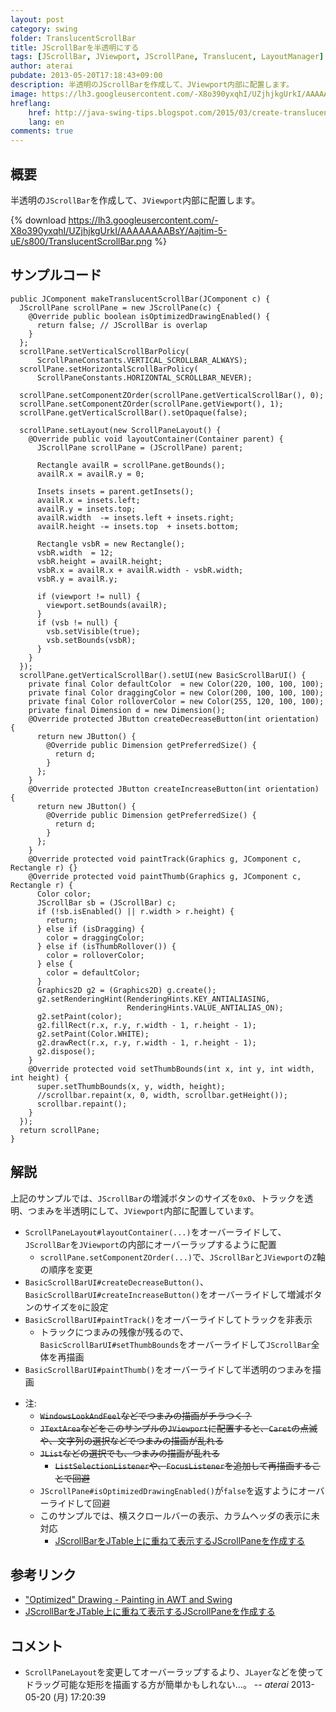 ```yaml
---
layout: post
category: swing
folder: TranslucentScrollBar
title: JScrollBarを半透明にする
tags: [JScrollBar, JViewport, JScrollPane, Translucent, LayoutManager]
author: aterai
pubdate: 2013-05-20T17:18:43+09:00
description: 半透明のJScrollBarを作成して、JViewport内部に配置します。
image: https://lh3.googleusercontent.com/-X8o390yxqhI/UZjhjkgUrkI/AAAAAAAABsY/Aajtim-5-uE/s800/TranslucentScrollBar.png
hreflang:
    href: http://java-swing-tips.blogspot.com/2015/03/create-translucent-jscrollbar.html
    lang: en
comments: true
---
```

## 概要
半透明の`JScrollBar`を作成して、`JViewport`内部に配置します。

{% download https://lh3.googleusercontent.com/-X8o390yxqhI/UZjhjkgUrkI/AAAAAAAABsY/Aajtim-5-uE/s800/TranslucentScrollBar.png %}

## サンプルコード
<pre class="prettyprint"><code>public JComponent makeTranslucentScrollBar(JComponent c) {
  JScrollPane scrollPane = new JScrollPane(c) {
    @Override public boolean isOptimizedDrawingEnabled() {
      return false; // JScrollBar is overlap
    }
  };
  scrollPane.setVerticalScrollBarPolicy(
      ScrollPaneConstants.VERTICAL_SCROLLBAR_ALWAYS);
  scrollPane.setHorizontalScrollBarPolicy(
      ScrollPaneConstants.HORIZONTAL_SCROLLBAR_NEVER);

  scrollPane.setComponentZOrder(scrollPane.getVerticalScrollBar(), 0);
  scrollPane.setComponentZOrder(scrollPane.getViewport(), 1);
  scrollPane.getVerticalScrollBar().setOpaque(false);

  scrollPane.setLayout(new ScrollPaneLayout() {
    @Override public void layoutContainer(Container parent) {
      JScrollPane scrollPane = (JScrollPane) parent;

      Rectangle availR = scrollPane.getBounds();
      availR.x = availR.y = 0;

      Insets insets = parent.getInsets();
      availR.x = insets.left;
      availR.y = insets.top;
      availR.width  -= insets.left + insets.right;
      availR.height -= insets.top  + insets.bottom;

      Rectangle vsbR = new Rectangle();
      vsbR.width  = 12;
      vsbR.height = availR.height;
      vsbR.x = availR.x + availR.width - vsbR.width;
      vsbR.y = availR.y;

      if (viewport != null) {
        viewport.setBounds(availR);
      }
      if (vsb != null) {
        vsb.setVisible(true);
        vsb.setBounds(vsbR);
      }
    }
  });
  scrollPane.getVerticalScrollBar().setUI(new BasicScrollBarUI() {
    private final Color defaultColor  = new Color(220, 100, 100, 100);
    private final Color draggingColor = new Color(200, 100, 100, 100);
    private final Color rolloverColor = new Color(255, 120, 100, 100);
    private final Dimension d = new Dimension();
    @Override protected JButton createDecreaseButton(int orientation) {
      return new JButton() {
        @Override public Dimension getPreferredSize() {
          return d;
        }
      };
    }
    @Override protected JButton createIncreaseButton(int orientation) {
      return new JButton() {
        @Override public Dimension getPreferredSize() {
          return d;
        }
      };
    }
    @Override protected void paintTrack(Graphics g, JComponent c, Rectangle r) {}
    @Override protected void paintThumb(Graphics g, JComponent c, Rectangle r) {
      Color color;
      JScrollBar sb = (JScrollBar) c;
      if (!sb.isEnabled() || r.width &gt; r.height) {
        return;
      } else if (isDragging) {
        color = draggingColor;
      } else if (isThumbRollover()) {
        color = rolloverColor;
      } else {
        color = defaultColor;
      }
      Graphics2D g2 = (Graphics2D) g.create();
      g2.setRenderingHint(RenderingHints.KEY_ANTIALIASING,
                          RenderingHints.VALUE_ANTIALIAS_ON);
      g2.setPaint(color);
      g2.fillRect(r.x, r.y, r.width - 1, r.height - 1);
      g2.setPaint(Color.WHITE);
      g2.drawRect(r.x, r.y, r.width - 1, r.height - 1);
      g2.dispose();
    }
    @Override protected void setThumbBounds(int x, int y, int width, int height) {
      super.setThumbBounds(x, y, width, height);
      //scrollbar.repaint(x, 0, width, scrollbar.getHeight());
      scrollbar.repaint();
    }
  });
  return scrollPane;
}
</code></pre>

## 解説
上記のサンプルでは、`JScrollBar`の増減ボタンのサイズを`0x0`、トラックを透明、つまみを半透明にして、`JViewport`内部に配置しています。

- `ScrollPaneLayout#layoutContainer(...)`をオーバーライドして、`JScrollBar`を`JViewport`の内部にオーバーラップするように配置
    - `scrollPane.setComponentZOrder(...)`で、`JScrollBar`と`JViewport`の`Z`軸の順序を変更
- `BasicScrollBarUI#createDecreaseButton()`、`BasicScrollBarUI#createIncreaseButton()`をオーバーライドして増減ボタンのサイズを`0`に設定
- `BasicScrollBarUI#paintTrack()`をオーバーライドしてトラックを非表示
    - トラックにつまみの残像が残るので、`BasicScrollBarUI#setThumbBounds`をオーバーライドして`JScrollBar`全体を再描画
- `BasicScrollBarUI#paintThumb()`をオーバーライドして半透明のつまみを描画

<!-- dummy comment line for breaking list -->

- 注:
    - ~~`WindowsLookAndFeel`などでつまみの描画がチラつく？~~
    - ~~`JTextArea`などをこのサンプルの`JViewport`に配置すると、`Caret`の点滅や、文字列の選択などでつまみの描画が乱れる~~
    - ~~`JList`などの選択でも、つまみの描画が乱れる~~
        - ~~`ListSelectionListener`や、`FocusListener`を追加して再描画することで回避~~
    - `JScrollPane#isOptimizedDrawingEnabled()`が`false`を返すようにオーバーライドして回避
    - このサンプルでは、横スクロールバーの表示、カラムヘッダの表示に未対応
        - [JScrollBarをJTable上に重ねて表示するJScrollPaneを作成する](http://ateraimemo.com/Swing/OverlappedScrollBar.html)

<!-- dummy comment line for breaking list -->

## 参考リンク
- ["Optimized" Drawing - Painting in AWT and Swing](http://www.oracle.com/technetwork/java/painting-140037.html)
- [JScrollBarをJTable上に重ねて表示するJScrollPaneを作成する](http://ateraimemo.com/Swing/OverlappedScrollBar.html)

<!-- dummy comment line for breaking list -->

## コメント
- `ScrollPaneLayout`を変更してオーバーラップするより、`JLayer`などを使ってドラッグ可能な矩形を描画する方が簡単かもしれない…。 -- *aterai* 2013-05-20 (月) 17:20:39

<!-- dummy comment line for breaking list -->
